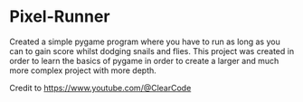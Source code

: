 # Pixel-Runner

Created a simple pygame program where you have to run as long as you can to gain score whilst dodging snails and flies.
This project was created in order to learn the basics of pygame in order to create a larger and much more complex project with more depth.

Credit to https://www.youtube.com/@ClearCode
